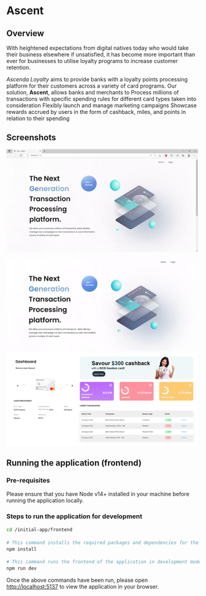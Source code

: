 # Ascent

## Overview
With heightened expectations from digital natives today who would take their business elsewhere if unsatisfied, it has become more important than ever for businesses to utilise loyalty programs to increase customer retention. 

*Ascenda Loyalty* aims to provide banks with a loyalty points processing platform for their customers across a variety of card programs. Our solution, **Ascent**, allows banks and merchants to
Process millions of transactions with specific spending rules for different card types taken into consideration 
Flexibly launch and manage marketing campaigns
Showcase rewards accrued by users in the form of cashback, miles, and points in relation to their spending 

## Screenshots

<img src="initial-app/screenshots/ascent.gif" width="500">

<p float="left">
  <img src="initial-app/screenshots/Ascent_home.PNG" width="500">
  <img src="initial-app/screenshots/Ascent_dashboard.PNG" width="500">
</p>


## Running the application (frontend)

### Pre-requisites
Please ensure that you have Node v14+ installed in your machine before running the application locally.

### Steps to run the application for development

```bash
cd /initial-app/frontend

# This command installs the required packages and dependencies for the application
npm install

# This command runs the frontend of the application in development mode.
npm run dev
```

Once the above commands have been run, please open [http://localhost:5137](http://localhost:5137) to view the application in your browser.
